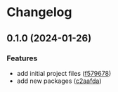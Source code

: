 # Changelog

## 0.1.0 (2024-01-26)


### Features

* add initial project files ([f579678](https://github.com/liblaf/pacify/commit/f579678522310d7ff605a05b088da2e562123e61))
* add new packages ([c2aafda](https://github.com/liblaf/pacify/commit/c2aafda46a614504d726b50f02178f63d464e879))
